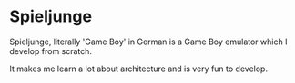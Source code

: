 # Spieljunge

Spieljunge, literally 'Game Boy' in German is a Game Boy emulator which I develop from scratch.

It makes me learn a lot about architecture and is very fun to develop.
